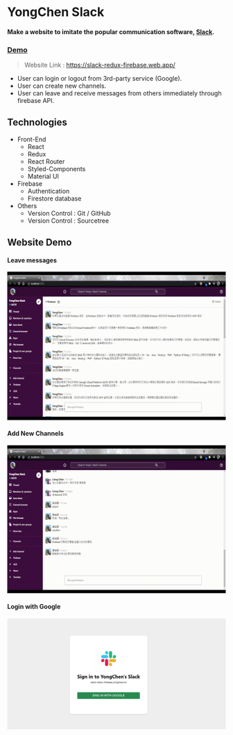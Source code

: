 # YongChen Slack

#### Make a website to imitate the popular communication software, [Slack](https://slack.com/intl/zh-tw/).

### [Demo](https://slack-redux-firebase.web.app/)

> Website Link : https://slack-redux-firebase.web.app/

- User can login or logout from 3rd-party service (Google).
- User can create new channels.
- User can leave and receive messages from others immediately through firebase API.

## Technologies

- Front-End
  - React
  - Redux
  - React Router
  - Styled-Components
  - Material UI
- Firebase
  - Authentication
  - Firestore database
- Others
  - Version Control : Git / GitHub
  - Version Control : Sourcetree

## Website Demo

#### Leave messages

![Leave messages](https://raw.githubusercontent.com/YongChenSu/Slack-Redux-Firebase/main/public/leave_message.gif)

#### Add New Channels

![Add new channel](https://raw.githubusercontent.com/YongChenSu/Slack-Redux-Firebase/main/public/add_new_channel.gif)

#### Login with Google

![login](https://raw.githubusercontent.com/YongChenSu/Slack-Redux-Firebase/main/public/slack-login-view.PNG)
